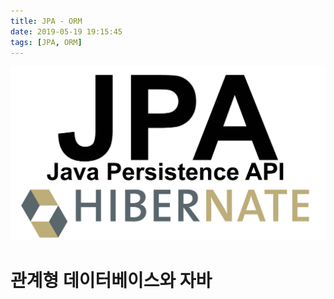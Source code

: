 ```yaml
---
title: JPA - ORM
date: 2019-05-19 19:15:45
tags: [JPA, ORM]
---
```


![images](/images/jpa/jpa.jpg)<br/>

# 관계형 데이터베이스와 자바